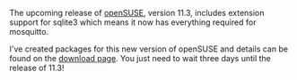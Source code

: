 <!--
.. title: Mosquitto on openSUSE 11.3
.. slug: mosquitto-on-opensuse-11-3
.. date: 2010-07-12 12:39:25
.. tags: Packaging
.. category:
.. link:
.. description:
.. type: text
-->

The upcoming release of [openSUSE], version 11.3, includes extension support
for sqlite3 which means it now has everything required for mosquitto.

I've created packages for this new version of openSUSE and details can be found
on the [download page]. You just need to wait three days until the release of
11.3!

[openSUSE]: http://www.opensuse.org/
[download page]: /download
